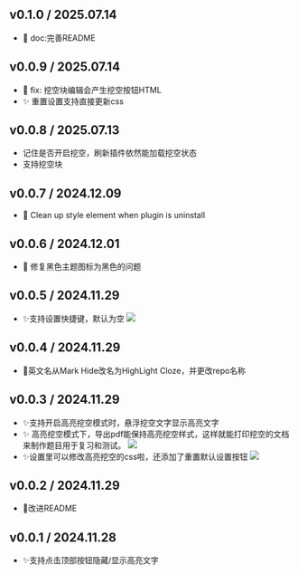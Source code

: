 ## v0.1.0 / 2025.07.14
- 📝 doc:完善README

## v0.0.9 / 2025.07.14
- 🐛 fix: 挖空块编辑会产生挖空按钮HTML
- ✨ 重置设置支持直接更新css


## v0.0.8 / 2025.07.13
- 记住是否开启挖空，刷新插件依然能加载挖空状态
- 支持挖空块


## v0.0.7 / 2024.12.09
- 🐛 Clean up style element when plugin is uninstall

## v0.0.6 / 2024.12.01
- 🐛 修复黑色主题图标为黑色的问题

## v0.0.5 / 2024.11.29
- ✨支持设置快捷键，默认为空
   ![](https://fastly.jsdelivr.net/gh/Achuan-2/PicBed/assets/PixPin_2024-11-29_21-08-49-2024-11-29.png)

## v0.0.4 / 2024.11.29

- 📝英文名从Mark Hide改名为HighLight Cloze，并更改repo名称

## v0.0.3 / 2024.11.29
- ✨支持开启高亮挖空模式时，悬浮挖空文字显示高亮文字
- ✨ 高亮挖空模式下，导出pdf能保持高亮挖空样式，这样就能打印挖空的文档来制作题目用于复习和测试。
   ![](https://fastly.jsdelivr.net/gh/Achuan-2/PicBed/assets/PixPin_2024-11-29_16-54-30-2024-11-29.png)
- ✨设置里可以修改高亮挖空的css啦，还添加了重置默认设置按钮
   ![](https://fastly.jsdelivr.net/gh/Achuan-2/PicBed/assets/PixPin_2024-11-29_15-44-28-2024-11-29.png)

## v0.0.2 / 2024.11.29

- 📝改进README

## v0.0.1 / 2024.11.28

- ✨支持点击顶部按钮隐藏/显示高亮文字